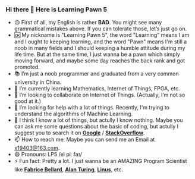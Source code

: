 ### Hi there 👋 Here is Learning Pawn 5

- 😥 First of all, my English is rather **BAD**. You might see many grammatical mistakes above. If you can tolerate those, let’s just go on.
- 🆗 My nickname is "Learning Pawn 5", the word "Learning" means I am and I ought to keeping learning, and the word "Pawn" means I'm still a noob in many fields and I should keeping a humble attitude during my life time. But at the same time, I just wanna be a pawn which simply moving forward, and maybe some day reaches the back rank and got promoted.
- 📚 I’m just a noob programmer and graduated from a very common university in China.
- 🌱 I’m currently learning Mathematics, Internet of Things, FPGA, etc.
- 👯 I’m looking to collaborate on Internet of Things. (Actually, I’m not so good at it.)
- 🤔 I’m looking for help with a lot of things. Recently, I'm trying to understand the algorithms of Machine Learning.
- 💬 I think I know a lot of things, but actully I know nothing. Maybe you can ask me some questions about the basic of coding, but actully I suggest you to search it on [**Google**](https://google.com/) / [**StackOverflow**](https://stackoverflow.com/). 
- 📫 How to reach me: Maybe you can send me an Email at x19403@163.com.
- 😄 Pronouns: LP5 /el piː faɪ/
- ⚡ Fun fact: Pretty a lot. I just wanna be an AMAZING Program Scientist like [**Fabrice Bellard**](https://bellard.org/), [**Alan Turing**](https://www.turing.org.uk/), [**Linus**](https://linustechtips.com/), etc.
